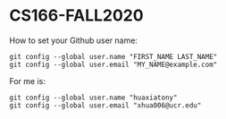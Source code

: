 # CS166-FALL2020

How to set your Github user name:
```
git config --global user.name "FIRST_NAME LAST_NAME"
git config --global user.email "MY_NAME@example.com"
```

For me is:
```
git config --global user.name "huaxiatony"
git config --global user.email "xhua006@ucr.edu"
```
